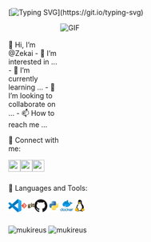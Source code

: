 
[![Typing SVG](http://readme-typing-svg.herokuapp.com?font=Indie+Flower&size=25&pause=200&color=007ba7&lines=Hi+there..!+%F0%9F%96%90+I'm+Zekai,+;Welcome+to+My+GitHub+page...)](https://git.io/typing-svg)


<img align="right" alt="GIF" src="https://github.com/abhisheknaiidu/abhisheknaiidu/blob/master/code.gif?raw=true" width="400" height="320" />

<br />
<br />
👋 Hi, I’m @Zekai
- 👀 I’m interested in ...
- 🌱 I’m currently learning ...
- 💞️ I’m looking to collaborate on ...
- 📫 How to reach me ...
 
<!---
Zekai-Kostik/Zekai-Kostik is a ✨ special ✨ repository because its `README.md` (this file) appears on your GitHub profile.
You can click the Preview link to take a look at your changes.
--->

📩 Connect with me:


[<img align="left" height="24" width="24" src="https://cdn.jsdelivr.net/npm/simple-icons@v4/icons/gmail.svg" />][gmail]
[<img align="left" height="24" width="24" src="https://cdn.jsdelivr.net/npm/simple-icons@v4/icons/medium.svg" />][medium]
[<img align="left" height="24" width="24" src="https://cdn.jsdelivr.net/npm/simple-icons@v4/icons/linkedin.svg" />][linkedin]

<br />



[linkedin]: www.linkedin.com/in/zekai-kostik
[medium]: https://medium.com/@zekai.kostik2469
[gmail]: mailto:zekai.kostik2469@gmail.com

<br />

🔧 Languages and Tools:

[<img align="left" alt="Visual Studio Code" width="26px" src="https://raw.githubusercontent.com/github/explore/80688e429a7d4ef2fca1e82350fe8e3517d3494d/topics/visual-studio-code/visual-studio-code.png" />][vsCode]
[<img align="left" alt="Git" width="26px" src="https://raw.githubusercontent.com/github/explore/80688e429a7d4ef2fca1e82350fe8e3517d3494d/topics/git/git.png" />][git]
[<img align="left" alt="GitHub" width="26px" src="https://raw.githubusercontent.com/github/explore/78df643247d429f6cc873026c0622819ad797942/topics/github/github.png" />][github]
[<img align="left" alt="Python" width="26px" src="https://raw.githubusercontent.com/github/explore/cebd63002168a05a6a642f309227eefeccd92950/topics/python/python.png" />][python]
[<img align="left" alt="Linux" width="26px" src="https://raw.githubusercontent.com/github/explore/80688e429a7d4ef2fca1e82350fe8e3517d3494d/topics/docker/docker.png" />][docker]
[<img align="left" alt="Linux" width="26px" src="https://raw.githubusercontent.com/github/explore/80688e429a7d4ef2fca1e82350fe8e3517d3494d/topics/linux/linux.png" />][Linux]


<br />

[vsCode]: https://code.visualstudio.com/       
[git]: https://git-scm.com/
[github]: https://github.com/IbrahimTalha0
[Linux]: https://www.linux.org/
[python]: https://www.python.org/
[docker]: https://www.docker.com/
[grafana]: https://grafana.com/

<br />
<br />
 <img height="180em" align="center" src="https://github-readme-stats.vercel.app/api?username=Zekai-Kostik&show_icons=true&locale=en&theme=algolia&include_all_commits=true&count_private=true" alt="mukireus"/>
  <img height="180em" align="center" src="https://github-readme-stats.vercel.app/api/top-langs?username=Zekai-Kostik&show_icons=true&locale=en&layout=compact&langs_count=8&theme=algolia" alt="mukireus"/>
 

